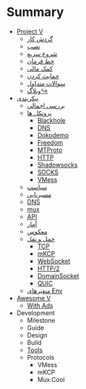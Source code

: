 # Summary

* [Project V](README.md) 
  * [گردش کار](welcome/workflow.md)
  * [نصب](welcome/install.md)
  * [شروع سریع](welcome/start.md)
  * [خط فرمان](welcome/command.md)
  * [کمک مالی](welcome/donate.md)
  * [حمایت کردن](welcome/help.md)
  * [سوالات متداول](welcome/faq.md)
  * [وبلاگ&#8618;](https://steemit.com/@v2ray)
* [پیکربندی](configuration/README.md) 
  * [بررسی اجمالی](configuration/overview.md)
  * [پروتکل ها](configuration/protocols.md) 
    * [Blackhole](configuration/protocols/blackhole.md)
    * [DNS](configuration/protocols/dns.md)
    * [Dokodemo](configuration/protocols/dokodemo.md)
    * [Freedom](configuration/protocols/freedom.md)
    * [MTProto](configuration/protocols/mtproto.md)
    * [HTTP](configuration/protocols/http.md)
    * [Shadowsocks](configuration/protocols/shadowsocks.md)
    * [SOCKS](configuration/protocols/socks.md)
    * [VMess](configuration/protocols/vmess.md)
  * [سیاست](configuration/policy.md)
  * [مسیریابی](configuration/routing.md)
  * [DNS](configuration/dns.md)
  * [mux](configuration/mux.md)
  * [API](configuration/api.md)
  * [آمار](configuration/stats.md)
  * [معکوس](configuration/reverse.md)
  * [حمل و نقل](configuration/transport.md) 
    * [TCP](configuration/transport/tcp.md)
    * [mKCP](configuration/transport/mkcp.md)
    * [WebSocket](configuration/transport/websocket.md)
    * [HTTP/2](configuration/transport/h2.md)
    * [DomainSocket](configuration/transport/domainsocket.md)
    * [QUIC](configuration/transport/quic.md)
  * [متغیرهای Env](configuration/env.md)
* [Awesome V](awesome/tools.md) 
  * [With Ads](awesome/ads.md)
* Development 
  * Milestone
  * Guide
  * Design
  * Build
  * [Tools](developer/tools.md)
  * Protocols 
    * VMess
    * mKCP
    * Mux.Cool